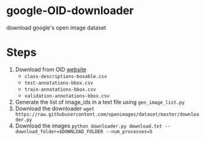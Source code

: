 # google-OID-downloader
download google's open image dataset

# Steps

1. Download from OID [website](https://storage.googleapis.com/openimages/web/download.html)
    - `class-descriptions-boxable.csv`
    - `test-annotations-bbox.csv`
    - `train-annotations-bbox.csv`
    - `validation-annotations-bbox.csv`
3. Generate the list of image_ids in a text file using `gen_image_list.py`
4. Download the downloader `wget https://raw.githubusercontent.com/openimages/dataset/master/downloader.py`
5. Download the images `python downloader.py download.txt --download_folder=$DOWNLOAD_FOLDER --num_processes=5`
